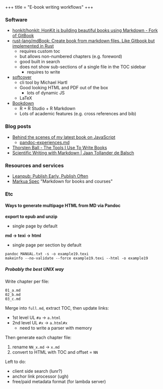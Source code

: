 +++
title = "E-book writing workflows"
+++


### Software
- [honkit/honkit: HonKit is building beautiful books using Markdown - Fork of GitBook](https://github.com/honkit/honkit)
- [rust-lang/mdBook: Create book from markdown files. Like Gitbook but implemented in Rust](https://github.com/rust-lang/mdBook)
	- requires custom toc
	- but allows non-numbered chapters (e.g. foreword)
	- good built in search
	- does not show sub-sections of a single file in the TOC sidebar
		- requires to write 
- [softcover](https://github.com/softcover/softcover)
	- cli tool by Michael Hartl
	- Good looking HTML and PDF out of the box
		- lots of dynamic JS
	- LaTeX
- [Bookdown](https://bookdown.org/)
	- R + R Studio + R Markdown
	- Lots of academic features (e.g. cross references and bib)

### Blog posts
- [Behind the scenes of my latest book on JavaScript](https://2ality.com/2018/08/impatient-js.html)
	- [pandoc-experiences.md](https://gist.github.com/rauschma/629d9babf101f5972c7a4c17f882d3aa)
- [Thorsten Ball - The Tools I Use To Write Books](https://thorstenball.com/blog/2018/09/04/the-tools-i-use-to-write-books/)
- [Scientific Writing with Markdown | Jaan Tollander de Balsch](https://jaantollander.com/post/scientific-writing-with-markdown/)

### Resources and services
- [Leanpub: Publish Early, Publish Often](https://leanpub.com/)
- [Markua Spec](http://markua.com/) "Markdown for books and courses"

### Etc
#### Ways to generate multipage HTML from MD via Pandoc

**export to epub and unzip**
- single page by default

**md -> texi -> html**
- single page per section by default

```
pandoc MANUAL.txt -s -o example19.texi
makeinfo --no-validate --force example19.texi --html -o example19
```

##### Probably the best UNIX way

Write chapter per file:

```
01_a.md
02_b.md
03_c.md
```

Merge into `full.md`, extract TOC, then update links:
- 1st level UL `#a` -> `a.html`
- 2nd level UL `#x` -> `a.html#x`
	- need to write a parser with memory

Then generate each chapter file:
1. rename `NN_x.md` -> `x.md`
2. convert to HTML with TOC and offset = `NN`

Left to do:
- client side search (lunr?)
- anchor link processor (ugh)
- free/paid metadata format (for lambda server)










